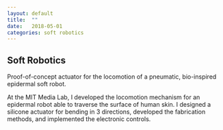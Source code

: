 ```yaml
---
layout: default
title:  ""
date:   2018-05-01
categories: soft robotics
---
```


<h2>Soft Robotics</h2>

<p>​Proof-of-concept actuator for the locomotion of a pneumatic, bio-inspired epidermal soft robot.</p>

<p>At the MIT Media Lab, I developed the locomotion mechanism for an epidermal robot able to traverse the surface of human skin. I designed a silicone actuator for bending in 3 directions, developed the fabrication methods, and implemented the electronic controls.</p>
